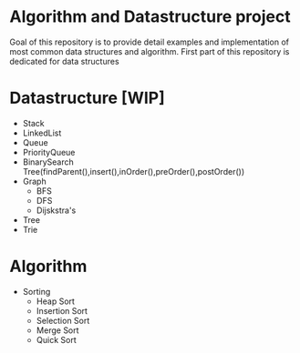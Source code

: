 # Algorithm and Datastructure project
Goal of this repository is to provide detail examples and implementation of most common data structures and algorithm.
First part of this repository is dedicated for data structures
# Datastructure [WIP]
  * Stack
  * LinkedList
  * Queue
  * PriorityQueue
  * BinarySearch Tree(findParent(),insert(),inOrder(),preOrder(),postOrder())
  * Graph 
     * BFS
     * DFS
     * Dijskstra's 
  * Tree
  * Trie
  
# Algorithm 
  * Sorting
     * Heap Sort
     * Insertion Sort
     * Selection Sort
     * Merge Sort
     * Quick Sort
     
     
  
  
